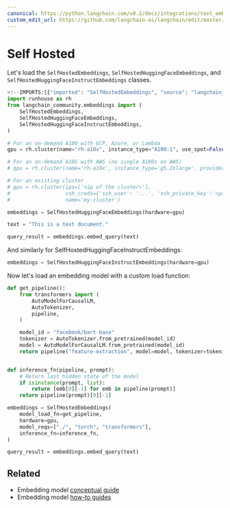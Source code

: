 ```yaml
---
canonical: https://python.langchain.com/v0.2/docs/integrations/text_embedding/self-hosted/
custom_edit_url: https://github.com/langchain-ai/langchain/edit/master/docs/docs/integrations/text_embedding/self-hosted.ipynb
---
```


# Self Hosted
Let's load the `SelfHostedEmbeddings`, `SelfHostedHuggingFaceEmbeddings`, and `SelfHostedHuggingFaceInstructEmbeddings` classes.


```python
<!--IMPORTS:[{"imported": "SelfHostedEmbeddings", "source": "langchain_community.embeddings", "docs": "https://api.python.langchain.com/en/latest/embeddings/langchain_community.embeddings.self_hosted.SelfHostedEmbeddings.html", "title": "Self Hosted"}, {"imported": "SelfHostedHuggingFaceEmbeddings", "source": "langchain_community.embeddings", "docs": "https://api.python.langchain.com/en/latest/embeddings/langchain_community.embeddings.self_hosted_hugging_face.SelfHostedHuggingFaceEmbeddings.html", "title": "Self Hosted"}, {"imported": "SelfHostedHuggingFaceInstructEmbeddings", "source": "langchain_community.embeddings", "docs": "https://api.python.langchain.com/en/latest/embeddings/langchain_community.embeddings.self_hosted_hugging_face.SelfHostedHuggingFaceInstructEmbeddings.html", "title": "Self Hosted"}]-->
import runhouse as rh
from langchain_community.embeddings import (
    SelfHostedEmbeddings,
    SelfHostedHuggingFaceEmbeddings,
    SelfHostedHuggingFaceInstructEmbeddings,
)
```


```python
# For an on-demand A100 with GCP, Azure, or Lambda
gpu = rh.cluster(name="rh-a10x", instance_type="A100:1", use_spot=False)

# For an on-demand A10G with AWS (no single A100s on AWS)
# gpu = rh.cluster(name='rh-a10x', instance_type='g5.2xlarge', provider='aws')

# For an existing cluster
# gpu = rh.cluster(ips=['<ip of the cluster>'],
#                  ssh_creds={'ssh_user': '...', 'ssh_private_key':'<path_to_key>'},
#                  name='my-cluster')
```


```python
embeddings = SelfHostedHuggingFaceEmbeddings(hardware=gpu)
```


```python
text = "This is a test document."
```


```python
query_result = embeddings.embed_query(text)
```

And similarly for SelfHostedHuggingFaceInstructEmbeddings:


```python
embeddings = SelfHostedHuggingFaceInstructEmbeddings(hardware=gpu)
```

Now let's load an embedding model with a custom load function:


```python
def get_pipeline():
    from transformers import (
        AutoModelForCausalLM,
        AutoTokenizer,
        pipeline,
    )

    model_id = "facebook/bart-base"
    tokenizer = AutoTokenizer.from_pretrained(model_id)
    model = AutoModelForCausalLM.from_pretrained(model_id)
    return pipeline("feature-extraction", model=model, tokenizer=tokenizer)


def inference_fn(pipeline, prompt):
    # Return last hidden state of the model
    if isinstance(prompt, list):
        return [emb[0][-1] for emb in pipeline(prompt)]
    return pipeline(prompt)[0][-1]
```


```python
embeddings = SelfHostedEmbeddings(
    model_load_fn=get_pipeline,
    hardware=gpu,
    model_reqs=["./", "torch", "transformers"],
    inference_fn=inference_fn,
)
```


```python
query_result = embeddings.embed_query(text)
```


## Related

- Embedding model [conceptual guide](/docs/concepts/#embedding-models)
- Embedding model [how-to guides](/docs/how_to/#embedding-models)